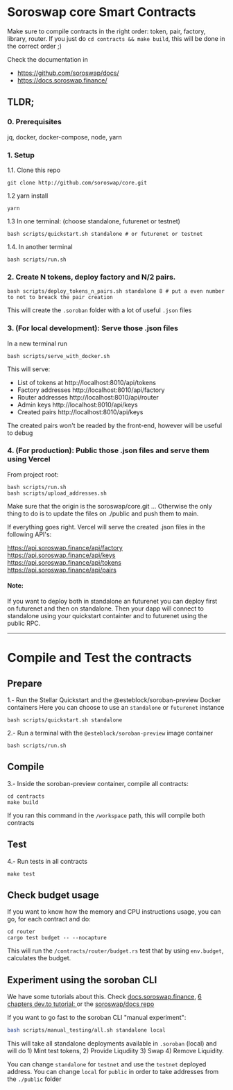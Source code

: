 # Soroswap core Smart Contracts
Make sure to compile contracts in the right order: token, pair, factory, library, router. If you just do `cd contracts && make build`, this will be done in the correct order ;)

Check the documentation in
- https://github.com/soroswap/docs/
- https://docs.soroswap.finance/

## TLDR;
### 0. Prerequisites
jq, docker, docker-compose, node, yarn

### 1. Setup 
1.1. Clone this repo
```
git clone http://github.com/soroswap/core.git
```
1.2 yarn install
```
yarn 
```
1.3 In one terminal: (choose standalone, futurenet or testnet)
```
bash scripts/quickstart.sh standalone # or futurenet or testnet
```
1.4. In another terminal
```
bash scripts/run.sh
```

### 2. Create N tokens, deploy factory and N/2 pairs.

```
bash scripts/deploy_tokens_n_pairs.sh standalone 8 # put a even number to not to breack the pair creation
```
This will create the `.soroban` folder with a lot of useful `.json` files

### 3. (For local development): Serve those .json files 

In a new terminal run

```
bash scripts/serve_with_docker.sh
```
This will serve:
- List of tokens at http://localhost:8010/api/tokens
- Factory addresses http://localhost:8010/api/factory
- Router addresses http://localhost:8010/api/router
- Admin keys http://localhost:8010/api/keys
- Created pairs http://localhost:8010/api/keys

The created pairs won't be readed by the front-end, however will be useful to debug

### 4. (For production): Public those .json files and serve them using Vercel
From project root:
```
bash scripts/run.sh
bash scripts/upload_addresses.sh
```
Make sure that the origin is the soroswap/core.git ... Otherwise the only thing to do is to update the files on ./public and push them to main.

If everything goes right. Vercel will serve the created .json files in the following API's:

https://api.soroswap.finance/api/factory
https://api.soroswap.finance/api/keys
https://api.soroswap.finance/api/tokens
https://api.soroswap.finance/api/pairs


#### Note:
If you want to deploy both in standalone an futurenet you can deploy first on futurenet and then on standalone. Then your dapp will connect to standalone using your quickstart containter and to futurenet using the public RPC.

____


# Compile and Test the contracts
## Prepare
 
1.- Run the Stellar Quickstart and the @esteblock/soroban-preview Docker containers
Here you can choose to use an `standalone` or `futurenet` instance 
```
bash scripts/quickstart.sh standalone
```
2.- Run a terminal with the `@esteblock/soroban-preview` image container
```
bash scripts/run.sh
```
## Compile
3.- Inside the soroban-preview container, compile all contracts:
```
cd contracts
make build
```
If you ran this command in the `/workspace` path, this will compile both contracts
## Test
4.- Run tests in all contracts
```
make test
```

## Check budget usage
If you want to know how the memory and CPU instructions usage, you can go, for each contract and do:
```
cd router
cargo test budget -- --nocapture
```
This will run the `/contracts/router/budget.rs` test that by using `env.budget`, calculates the budget.

## Experiment using the soroban CLI

We have some tutorials about this. Check [docs.soroswap.finance](https://docs.soroswap.finance/),  [6 chapters dev.to tutorial: ](https://dev.to/esteblock/series/22986) or the [soroswap/docs repo](https://github.com/soroswap/docs)

If you want to go fast to the soroban CLI "manual experiment":

```bash
bash scripts/manual_testing/all.sh standalone local
```
This will take all standalone deployments available in `.soroban` (local) and will do 1) Mint test tokens, 2) Provide Liqudiity 3) Swap 4) Remove Liquidity.

You can change `standalone` for `testnet` and use the `testnet` deployed address.
You can change `local` for `public` in order to take addresses from the `./public` folder
